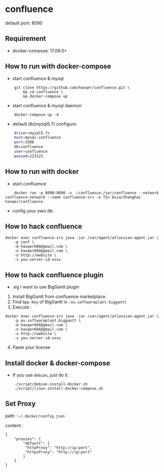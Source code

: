 # confluence
default port: 8090

## Requirement
- docker-compose: 17.09.0+

## How to run with docker-compose

- start confluence & mysql

```
    git clone https://github.com/haxqer/confluence.git \
        && cd confluence \
        && docker-compose up
```

- start confluence & mysql daemon

```
    docker-compose up -d
```

- default db(mysql5.7) configure:

```bash
    driver=mysql5.7+
    host=mysql-confluence
    port=3306
    db=confluence
    user=confluence
    passwd=123123
```

## How to run with docker

- start confluence

```
    docker run -p 8090:8090 -v ./confluence:/var/confluence --network confluence-network --name confluence-srv -e TZ='Asia/Shanghai' haxqer/confluence
```

- config your own db:


## How to hack confluence

```
docker exec confluence-srv java -jar /var/agent/atlassian-agent.jar \
    -p conf \
    -m haxqer666@gmail.com \
    -n haxqer666@gmail.com \
    -o http://website \
    -s you-server-id-xxxx
```

## How to hack confluence plugin

- .eg I want to use BigGantt plugin
1. Install BigGantt from confluence marketplace.
2. Find `App Key` of BigGantt is : `eu.softwareplant.biggantt`
3. Execute :

```
docker exec confluence-srv java -jar /var/agent/atlassian-agent.jar \
    -p eu.softwareplant.biggantt \
    -m haxqer666@gmail.com \
    -n haxqer666@gmail.com \
    -o http://website \
    -s you-server-id-xxxx
```

4. Paste your license 

## Install docker & docker-compose
- If you use `debian`, just do it.
```
    ./script/debian-install-docker.sh
    ./script/linux-install-docker-compose.sh
```

## Set Proxy

path : `~/.docker/config.json`

content : 
```
{
    "proxies": {
        "default": {
         "httpProxy": "http://ip:port",
         "httpsProxy": "http://ip:port"
        }
    }
}
```
